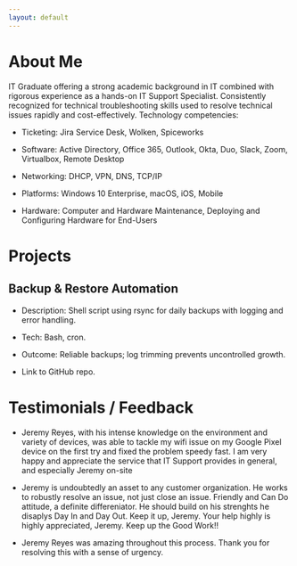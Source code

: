 ```yaml
---
layout: default
---
```


# About Me
IT Graduate offering a strong academic background in IT combined with rigorous experience as a hands-on IT Support Specialist. Consistently recognized for technical troubleshooting skills used to resolve technical issues rapidly and cost-effectively. Technology competencies:

- Ticketing: Jira Service Desk, Wolken, Spiceworks

- Software: Active Directory, Office 365, Outlook, Okta, Duo, Slack, Zoom, Virtualbox, Remote Desktop

- Networking: DHCP, VPN, DNS, TCP/IP

- Platforms: Windows 10 Enterprise, macOS, iOS, Mobile

- Hardware: Computer and Hardware Maintenance, Deploying and Configuring Hardware for End-Users

# Projects
## Backup & Restore Automation

- Description: Shell script using rsync for daily backups with logging and error handling.

- Tech: Bash, cron.

- Outcome: Reliable backups; log trimming prevents uncontrolled growth.

- Link to GitHub repo.

# Testimonials / Feedback

- Jeremy Reyes, with his intense knowledge on the environment and variety of devices, was able to tackle my wifi issue on my Google Pixel device on the first try and fixed the problem speedy fast. I am very happy and appreciate the service that IT Support provides in general, and especially Jeremy on-site

- Jeremy is undoubtedly an asset to any customer organization. He works to robustly resolve an issue, not just close an issue. Friendly and Can Do attitude, a definite differeniator. He should build on his strenghts he disaplys Day In and Day Out. Keep it up, Jeremy. Your help highly is highly appreciated, Jeremy. Keep up the Good Work!!

- Jeremy Reyes was amazing throughout this process. Thank you for resolving this with a sense of urgency.
